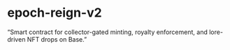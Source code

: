 # epoch-reign-v2
“Smart contract for collector-gated minting, royalty enforcement, and lore-driven NFT drops on Base.”
